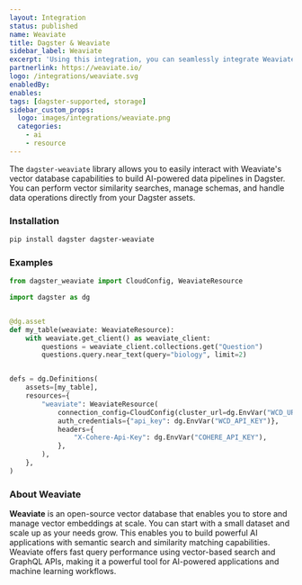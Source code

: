 ```yaml
---
layout: Integration
status: published
name: Weaviate
title: Dagster & Weaviate
sidebar_label: Weaviate
excerpt: 'Using this integration, you can seamlessly integrate Weaviate into your Dagster workflows, leveraging Weaviates data warehousing capabilities for your data pipelines.'
partnerlink: https://weaviate.io/
logo: /integrations/weaviate.svg
enabledBy:
enables:
tags: [dagster-supported, storage]
sidebar_custom_props:
  logo: images/integrations/weaviate.png
  categories:
    - ai
    - resource
---
```


The `dagster-weaviate` library allows you to easily interact with Weaviate's vector database capabilities to build AI-powered data pipelines in Dagster. You can perform vector similarity searches, manage schemas, and handle data operations directly from your Dagster assets.

### Installation

```bash
pip install dagster dagster-weaviate
```

### Examples

```python
from dagster_weaviate import CloudConfig, WeaviateResource

import dagster as dg


@dg.asset
def my_table(weaviate: WeaviateResource):
    with weaviate.get_client() as weaviate_client:
        questions = weaviate_client.collections.get("Question")
        questions.query.near_text(query="biology", limit=2)


defs = dg.Definitions(
    assets=[my_table],
    resources={
        "weaviate": WeaviateResource(
            connection_config=CloudConfig(cluster_url=dg.EnvVar("WCD_URL")),
            auth_credentials={"api_key": dg.EnvVar("WCD_API_KEY")},
            headers={
                "X-Cohere-Api-Key": dg.EnvVar("COHERE_API_KEY"),
            },
        ),
    },
)
```

### About Weaviate

**Weaviate** is an open-source vector database that enables you to store and manage vector embeddings at scale. You can start with a small dataset and scale up as your needs grow. This enables you to build powerful AI applications with semantic search and similarity matching capabilities. Weaviate offers fast query performance using vector-based search and GraphQL APIs, making it a powerful tool for AI-powered applications and machine learning workflows.
